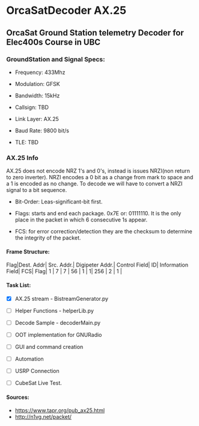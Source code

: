 # OrcaSatDecoder AX.25 
## OrcaSat Ground Station telemetry Decoder for Elec400s Course in UBC
### GroundStation and Signal Specs:

- Frequency: 433Mhz

- Modulation: GFSK 

- Bandwidth: 15kHz

- Callsign: TBD

- Link Layer: AX.25

- Baud Rate: 9800 bit/s

- TLE: TBD

### AX.25 Info

AX.25 does not encode NRZ 1's and 0's, instead is issues NRZI(non return to zero inverter).
NRZI encodes a 0 bit as a change from mark to space and a 1 is encoded as no change. 
To decode we will have to convert a NRZI signal to a bit sequence.

- Bit-Order: Leas-significant-bit first.

- Flags: starts and end each package. 0x7E or: 01111110. It is the only place in the packet in which 6 consecutive 1s appear.

- FCS: for error correction/detection they are the checksum to determine the integrity of the packet.

#### Frame Structure:
Flag|Dest. Addr| Src. Addr.| Digipeter Addr.| Control Field| ID| Information Field| FCS| Flag|
1   |   7      | 7         | 56             | 1            |  1| 256              | 2  | 1   |


#### Task List:
- [x] AX.25 stream - BistreamGenerator.py
- [ ] Helper Functions - helperLib.py
- [ ] Decode Sample - decoderMain.py
- [ ] OOT implementation for GNURadio
- [ ] GUI and command creation
- [ ] Automation 
- [ ] USRP Connection
- [ ] CubeSat Live Test.


#### Sources:
- https://www.tapr.org/pub_ax25.html
- http://n1vg.net/packet/

